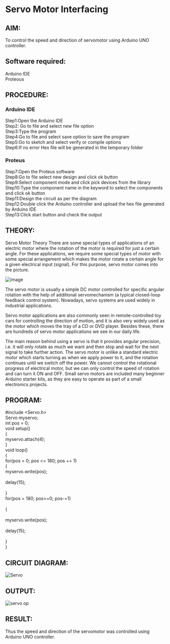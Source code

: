 # Servo Motor Interfacing 

##  AIM:
To control the speed and direction of servomotor using Arduino UNO controller.

## Software required:
Arduino IDE </br>
Proteous

## PROCEDURE:
### Arduino IDE
Step1:Open the Arduino IDE </br>
Step2: Go to file and select new file option </br>
Step3:Type the program </br>
Step4:Go to file and select save option to save the program </br>
Step5:Go to sketch and select verify or compile options </br>
Step6:If no error Hex file will be generated in the temporary folder </br>
### Proteus
Step7:Open the Proteus software </br>
Step8:Go to file select new design and click ok button </br>
Step9:Select component mode and click pick devices from the library </br>
Step10:Type the component name in the keyword to select the components and click ok button </br>
Step11:Design the circuit as per the diagram </br>
Step12:Double click the Arduino controller and upload the hex file generated by Arduino IDE </br>
Step13:Click start button and check the output

## THEORY:
Servo Motor Theory
There are some special types of applications of an electric motor where the rotation of the motor is required for just a certain angle. For these applications, we require some special types of motor with some special arrangement which makes the motor rotate a certain angle for a given electrical input (signal). For this purpose, servo motor comes into the picture.

![image](https://github.com/Jeganvjk/Servo-Motor-Interfacing/assets/132189820/78478538-550b-4e61-a97d-8daf703a0952)

The servo motor is usually a simple DC motor controlled for specific angular rotation with the help of additional servomechanism (a typical closed-loop feedback control system). Nowadays, servo systems are used widely in industrial applications.

Servo motor applications are also commonly seen in remote-controlled toy cars for controlling the direction of motion, and it is also very widely used as the motor which moves the tray of a CD or DVD player. Besides these, there are hundreds of servo motor applications we see in our daily life.

The main reason behind using a servo is that it provides angular precision, i.e. it will only rotate as much we want and then stop and wait for the next signal to take further action. The servo motor is unlike a standard electric motor which starts turning as when we apply power to it, and the rotation continues until we switch off the power. We cannot control the rotational progress of electrical motor, but we can only control the speed of rotation and can turn it ON and OFF. Small servo motors are included many beginner Arduino starter kits, as they are easy to operate as part of a small electronics projects.
## PROGRAM:
#include <Servo.h> </br>
Servo myservo;  </br>
int pos = 0;    </br>
void setup() </br>
{ </br>
  myservo.attach(4);  </br>
}</br>
void loop() </br>
{ </br>
  for(pos = 0; pos <= 180; pos += 1) </br>
  {</br>
    myservo.write(pos);  </br>            
    delay(15); </br>                     
  } </br>
  for(pos = 180; pos>=0; pos-=1) </br>    
  { </br>                               
    myservo.write(pos); </br>            
    delay(15); </br>                     
  } </br>
}</br>
## CIRCUIT DIAGRAM:
![Servo](https://github.com/Jeganvjk/Servo-Motor-Interfacing/assets/132189820/5bdde515-cda5-47d4-9e91-d40429cf9dca)

## OUTPUT:
![servo op](https://github.com/Jeganvjk/Servo-Motor-Interfacing/assets/132189820/fc1ca08e-b741-451f-90ec-59dffee54b95)

## RESULT:
Thus the speed and direction of the servomotor was controlled using Arduino UNO controller.
